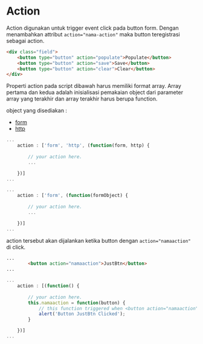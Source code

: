 # Action

Action digunakan untuk trigger event click pada button form.
Dengan menambahkan attribut ```action="nama-action"``` maka button teregistrasi sebagai action.

```html
<div class="field">
	<button type="button" action="populate">Populate</button>
	<button type="button" action="save">Save</button>
	<button type="button" action="clear">Clear</button>
</div>
```


Properti action pada script dibawah harus memiliki format array. Array pertama dan kedua adalah inisialisasi 
pemakaian object dari parameter array yang terakhir dan array terakhir harus berupa function.

object yang disediakan :
- [form](/form.md)
- [http](/http.md)

```javascript
...
	action : ['form', 'http', (function(form, http) {
		
		// your action here.
		...

	})]
...
```

```javascript
...
	action : ['form', (function(formObject) {
		
		// your action here.
		...

	})]
...
```

action tersebut akan dijalankan ketika button dengan ```action="namaaction"``` di click.
```html
...
		<button action="namaaction">JustBtn</button>
...
```

```javascript
...
	action : [(function() {
		
		// your action here.
		this.namaaction = function(button) {
			// this function triggered when <button action="namaaction">JustBtn</button> clicked
			alert('Button JustBtn Clicked');
		}

	})]
...
```

